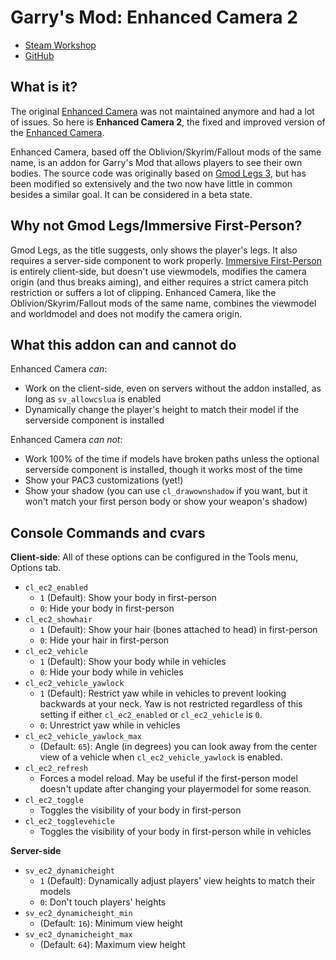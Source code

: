 Garry's Mod: Enhanced Camera 2
============================

* [Steam Workshop](https://steamcommunity.com/sharedfiles/filedetails/?id=678037029)
* [GitHub](https://github.com/VictorienXP/gmod-enhanced-camera-2)

What is it?
-----------

The original [Enhanced Camera](https://github.com/elizagamedev/gmod-enhanced-camera) was not maintained anymore and had a lot of issues. So here is **Enhanced Camera 2**, the fixed and improved version of the [Enhanced Camera](https://github.com/elizagamedev/gmod-enhanced-camera).

Enhanced Camera, based off the Oblivion/Skyrim/Fallout mods of the same name, is an addon for Garry's Mod that allows players to see their own bodies. The source code was originally based on [Gmod Legs 3](https://steamcommunity.com/sharedfiles/filedetails/?id=112806637), but has been modified so extensively and the two now have little in common besides a similar goal. It can be considered in a beta state.

Why not Gmod Legs/Immersive First-Person?
-----------------------------------------

Gmod Legs, as the title suggests, only shows the player's legs. It also requires a server-side component to work properly. [Immersive First-Person](https://steamcommunity.com/sharedfiles/filedetails/?id=133042891) is entirely client-side, but doesn't use viewmodels, modifies the camera origin (and thus breaks aiming), and either requires a strict camera pitch restriction or suffers a lot of clipping. Enhanced Camera, like the Oblivion/Skyrim/Fallout mods of the same name, combines the viewmodel and worldmodel and does not modify the camera origin.

What this addon can and cannot do
---------------------------------

Enhanced Camera *can*:

* Work on the client-side, even on servers without the addon installed, as long as `sv_allowcslua` is enabled
* Dynamically change the player's height to match their model if the serverside component is installed

Enhanced Camera *can not*:

* Work 100% of the time if models have broken paths unless the optional serverside component is installed, though it works most of the time
* Show your PAC3 customizations (yet!)
* Show your shadow (you can use `cl_drawownshadow` if you want, but it won't match your first person body or show your weapon's shadow)

Console Commands and cvars
--------------------------

**Client-side**: All of these options can be configured in the Tools menu, Options tab.

* `cl_ec2_enabled`
	* `1` (Default): Show your body in first-person
	* `0`: Hide your body in first-person
* `cl_ec2_showhair`
	* `1` (Default): Show your hair (bones attached to head) in first-person
	* `0`: Hide your hair in first-person
* `cl_ec2_vehicle`
	* `1` (Default): Show your body while in vehicles
	* `0`: Hide your body while in vehicles
* `cl_ec2_vehicle_yawlock`
	* `1` (Default): Restrict yaw while in vehicles to prevent looking backwards at your neck. Yaw is not restricted regardless of this setting if either `cl_ec2_enabled` or `cl_ec2_vehicle` is `0`.
	* `0`: Unrestrict yaw while in vehicles
* `cl_ec2_vehicle_yawlock_max`
	* (Default: `65`): Angle (in degrees) you can look away from the center view of a vehicle when `cl_ec2_vehicle_yawlock` is enabled.
* `cl_ec2_refresh`
	* Forces a model reload. May be useful if the first-person model doesn't update after changing your playermodel for some reason.
* `cl_ec2_toggle`
	* Toggles the visibility of your body in first-person
* `cl_ec2_togglevehicle`
	* Toggles the visibility of your body in first-person while in vehicles

**Server-side**

* `sv_ec2_dynamicheight`
	* `1` (Default): Dynamically adjust players' view heights to match their models
	* `0`: Don't touch players' heights
* `sv_ec2_dynamicheight_min`
	* (Default: `16`): Minimum view height
* `sv_ec2_dynamicheight_max`
	* (Default: `64`): Maximum view height
